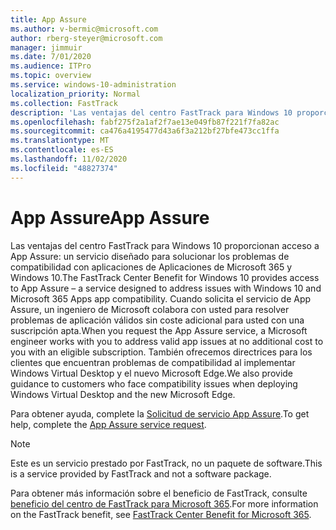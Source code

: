 ```yaml
---
title: App Assure
ms.author: v-bermic@microsoft.com
author: rberg-steyer@microsoft.com
manager: jimmuir
ms.date: 7/01/2020
ms.audience: ITPro
ms.topic: overview
ms.service: windows-10-administration
localization_priority: Normal
ms.collection: FastTrack
description: 'Las ventajas del centro FastTrack para Windows 10 proporcionan acceso a App Assure: un servicio diseñado para solucionar los problemas de compatibilidad con aplicaciones de Aplicaciones de Microsoft 365 y Windows 10.'
ms.openlocfilehash: fabf275f2a1af2f7ae13e049fb87f221f7fa82ac
ms.sourcegitcommit: ca476a4195477d43a6f3a212bf27bfe473cc1ffa
ms.translationtype: MT
ms.contentlocale: es-ES
ms.lasthandoff: 11/02/2020
ms.locfileid: "48827374"
---
```

# <a name="app-assure"></a><span data-ttu-id="9a1a2-103">App Assure</span><span class="sxs-lookup"><span data-stu-id="9a1a2-103">App Assure</span></span>

<span data-ttu-id="9a1a2-104">Las ventajas del centro FastTrack para Windows 10 proporcionan acceso a App Assure: un servicio diseñado para solucionar los problemas de compatibilidad con aplicaciones de Aplicaciones de Microsoft 365 y Windows 10.</span><span class="sxs-lookup"><span data-stu-id="9a1a2-104">The FastTrack Center Benefit for Windows 10 provides access to App Assure – a service designed to address issues with Windows 10 and Microsoft 365 Apps app compatibility.</span></span> <span data-ttu-id="9a1a2-105">Cuando solicita el servicio de App Assure, un ingeniero de Microsoft colabora con usted para resolver problemas de aplicación válidos sin coste adicional para usted con una suscripción apta.</span><span class="sxs-lookup"><span data-stu-id="9a1a2-105">When you request the App Assure service, a Microsoft engineer works with you to address valid app issues at no additional cost to you with an eligible subscription.</span></span> <span data-ttu-id="9a1a2-106">También ofrecemos directrices para los clientes que encuentran problemas de compatibilidad al implementar Windows Virtual Desktop y el nuevo Microsoft Edge.</span><span class="sxs-lookup"><span data-stu-id="9a1a2-106">We also provide guidance to customers who face compatibility issues when deploying Windows Virtual Desktop and the new Microsoft Edge.</span></span> 

<span data-ttu-id="9a1a2-107">Para obtener ayuda, complete la [Solicitud de servicio App Assure](https://go.microsoft.com/fwlink/?linkid=2022721).</span><span class="sxs-lookup"><span data-stu-id="9a1a2-107">To get help, complete the [App Assure service request](https://go.microsoft.com/fwlink/?linkid=2022721).</span></span>

  > [!NOTE]
> <span data-ttu-id="9a1a2-108">Este es un servicio prestado por FastTrack, no un paquete de software.</span><span class="sxs-lookup"><span data-stu-id="9a1a2-108">This is a service provided by FastTrack and not a software package.</span></span>

<span data-ttu-id="9a1a2-109">Para obtener más información sobre el beneficio de FastTrack, consulte [beneficio del centro de FastTrack para Microsoft 365](introduction.md).</span><span class="sxs-lookup"><span data-stu-id="9a1a2-109">For more information on the FastTrack benefit, see [FastTrack Center Benefit for Microsoft 365](introduction.md).</span></span>